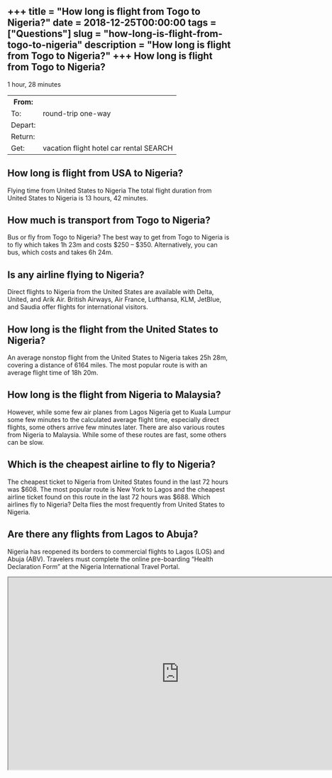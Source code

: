 +++
title = "How long is flight from Togo to Nigeria?"
date = 2018-12-25T00:00:00
tags = ["Questions"]
slug = "how-long-is-flight-from-togo-to-nigeria"
description = "How long is flight from Togo to Nigeria?"
+++
How long is flight from Togo to Nigeria?
----------------------------------------

1 hour, 28 minutes

<table><tr><th>From:</th><th></th></tr><tr><td>To:</td><td>round-trip one-way</td></tr><tr><td>Depart:</td><td></td></tr><tr><td>Return:</td><td></td></tr><tr><td>Get:</td><td>vacation flight hotel car rental SEARCH</td></tr></table>

How long is flight from USA to Nigeria?
---------------------------------------

Flying time from United States to Nigeria The total flight duration from United States to Nigeria is 13 hours, 42 minutes.

How much is transport from Togo to Nigeria?
-------------------------------------------

Bus or fly from Togo to Nigeria? The best way to get from Togo to Nigeria is to fly which takes 1h 23m and costs $250 – $350. Alternatively, you can bus, which costs and takes 6h 24m.

Is any airline flying to Nigeria?
---------------------------------

Direct flights to Nigeria from the United States are available with Delta, United, and Arik Air. British Airways, Air France, Lufthansa, KLM, JetBlue, and Saudia offer flights for international visitors.

How long is the flight from the United States to Nigeria?
---------------------------------------------------------

An average nonstop flight from the United States to Nigeria takes 25h 28m, covering a distance of 6164 miles. The most popular route is with an average flight time of 18h 20m.

How long is the flight from Nigeria to Malaysia?
------------------------------------------------

However, while some few air planes from Lagos Nigeria get to Kuala Lumpur some few minutes to the calculated average flight time, especially direct flights, some others arrive few minutes later. There are also various routes from Nigeria to Malaysia. While some of these routes are fast, some others can be slow.

Which is the cheapest airline to fly to Nigeria?
------------------------------------------------

The cheapest ticket to Nigeria from United States found in the last 72 hours was $608. The most popular route is New York to Lagos and the cheapest airline ticket found on this route in the last 72 hours was $688. Which airlines fly to Nigeria? Delta flies the most frequently from United States to Nigeria.

Are there any flights from Lagos to Abuja?
------------------------------------------

Nigeria has reopened its borders to commercial flights to Lagos (LOS) and Abuja (ABV). Travelers must complete the online pre-boarding “Health Declaration Form” at the Nigeria International Travel Portal.

<iframe allow="accelerometer; autoplay; clipboard-write; encrypted-media; gyroscope; picture-in-picture" allowfullscreen="" class="__youtube_prefs__  epyt-is-override  no-lazyload" data-no-lazy="1" data-origheight="433" data-origwidth="770" data-skipgform_ajax_framebjll="" height="433" id="_ytid_82632" loading="lazy" src="https://www.youtube.com/embed/2PnGRI5VQU8?enablejsapi=1&autoplay=0&cc_load_policy=0&cc_lang_pref=&iv_load_policy=1&loop=0&modestbranding=0&rel=1&fs=1&playsinline=0&autohide=2&theme=dark&color=red&controls=1&" title="YouTube player" width="770"></iframe>